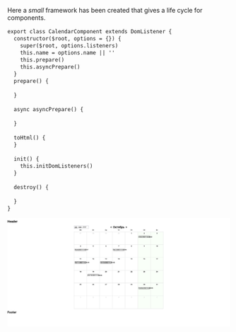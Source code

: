 Here a *small* framework has been created that gives a life cycle for components.

```
export class CalendarComponent extends DomListener {
  constructor($root, options = {}) {
    super($root, options.listeners)
    this.name = options.name || ''
    this.prepare()
    this.asyncPrepare()
  }
  prepare() {

  }

  async asyncPrepare() {

  }

  toHtml() {
  }

  init() {
    this.initDomListeners()
  }

  destroy() {

  }
}
```

![](https://github.com/IgolJack/Calendar/blob/0cc76166c8275269f957d402c02f7040167ecf68/Screenshot%202021-10-04%20at%2011-50-51%20Document.png)
